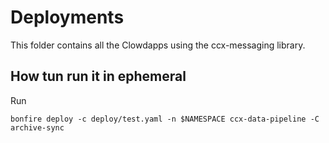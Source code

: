 # Deployments

This folder contains all the Clowdapps using the ccx-messaging library.

## How tun run it in ephemeral

Run

```
bonfire deploy -c deploy/test.yaml -n $NAMESPACE ccx-data-pipeline -C archive-sync
```
